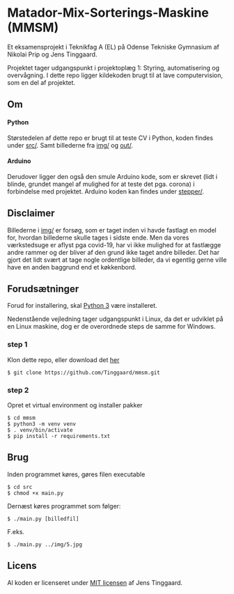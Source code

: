 # Matador-Mix-Sorterings-Maskine (MMSM)
Et eksamensprojekt i Teknikfag A (EL) på Odense Tekniske Gymnasium af Nikolai Prip og Jens Tinggaard.

Projektet tager udgangspunkt i projektoplæg 1: Styring, automatisering og overvågning.
I dette repo ligger kildekoden brugt til at lave computervision, som en del af projektet.


## Om
#### Python
Størstedelen af dette repo er brugt til at teste CV i Python, koden findes under [src/](https://github.com/Tinggaard/mmsm/tree/master/src). Samt billederne fra [img/](https://github.com/Tinggaard/mmsm/tree/master/img) og [out/](https://github.com/Tinggaard/mmsm/tree/master/out).


#### Arduino
Derudover ligger den også den smule Arduino kode, som er skrevet (lidt i blinde, grundet mangel af mulighed for at teste det pga. corona) i forbindelse med projektet. Arduino koden kan findes under [stepper/](https://github.com/Tinggaard/mmsm/tree/master/stepper).


## Disclaimer
Billederne i [img/](https://github.com/Tinggaard/mmsm/tree/master/img) er forsøg, som er taget inden vi havde fastlagt en model for, hvordan billederne skulle tages i sidste ende. Men da vores værkstedsuge er aflyst pga covid-19, har vi ikke mulighed for at fastlægge andre rammer og der bliver af den grund ikke taget andre billeder. Det har gjort det lidt svært at tage nogle ordentlige billeder, da vi egentlig gerne ville have en anden baggrund end et køkkenbord.


## Forudsætninger
Forud for installering, skal [Python 3](https://python.org/downloads) være installeret.

Nedenstående vejledning tager udgangspunkt i Linux, da det er udviklet på en Linux maskine, dog er de overordnede steps de samme for Windows.


### step 1
Klon dette repo, eller download det [her](https://github.com/Tinggaard/mmsm/archive/master.zip)
```shell
$ git clone https://github.com/Tinggaard/mmsm.git
```

### step 2
Opret et virtual environment og installer pakker
```shell
$ cd mmsm
$ python3 -m venv venv
$ . venv/bin/activate
$ pip install -r requirements.txt
```

## Brug
Inden programmet køres, gøres filen executable
```shell
$ cd src
$ chmod +x main.py
```
Dernæst køres programmet som følger:
```shell
$ ./main.py [billedfil]
```
F.eks.
```shell
$ ./main.py ../img/5.jpg
```


## Licens
Al koden er licenseret under [MIT licensen](https://github.com/Tinggaard/mmsm/blob/master/LICENSE) af Jens Tinggaard.
